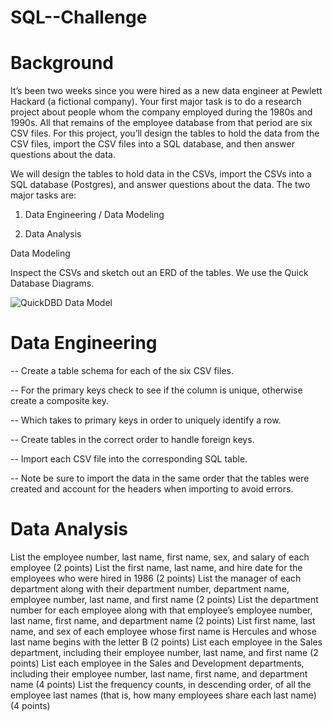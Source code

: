 # SQL--Challenge

# Background

It’s been two weeks since you were hired as a new data engineer at Pewlett Hackard (a fictional company). Your first major task is to do a research project about people whom the company employed during the 1980s and 1990s. All that remains of the employee database from that period are six CSV files.
For this project, you’ll design the tables to hold the data from the CSV files, import the CSV files into a SQL database, and then answer questions about the data. 

We will design the tables to hold data in the CSVs, import the CSVs into a SQL database (Postgres), and answer questions about the data. The two major tasks are:

1) Data Engineering / Data Modeling

2) Data Analysis

Data Modeling

Inspect the CSVs and sketch out an ERD of the tables. We use the Quick Database Diagrams.


![QuickDBD Data Model](https://user-images.githubusercontent.com/116124534/210914193-d84d1201-fb94-42be-97e1-deb57a71af35.png)



# Data Engineering

-- Create a table schema for each of the six CSV files.

-- For the primary keys check to see if the column is unique, otherwise create a composite key. 

-- Which takes to primary keys in order to uniquely identify a row.

-- Create tables in the correct order to handle foreign keys.

-- Import each CSV file into the corresponding SQL table. 

-- Note be sure to import the data in the same order that the tables were created and account for the headers when importing to avoid errors.


# Data Analysis

List the employee number, last name, first name, sex, and salary of each employee (2 points)
List the first name, last name, and hire date for the employees who were hired in 1986 (2 points)
List the manager of each department along with their department number, department name, employee number, last name, and first name (2 points)
List the department number for each employee along with that employee’s employee number, last name, first name, and department name (2 points)
List first name, last name, and sex of each employee whose first name is Hercules and whose last name begins with the letter B (2 points)
List each employee in the Sales department, including their employee number, last name, and first name (2 points)
List each employee in the Sales and Development departments, including their employee number, last name, first name, and department name (4 points)
List the frequency counts, in descending order, of all the employee last names (that is, how many employees share each last name) (4 points)
